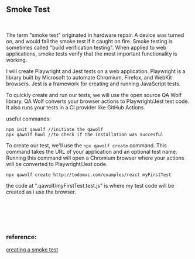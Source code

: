 ## Smoke Test

<br/>

The term "smoke test" originated in hardware repair. A device was turned on, and would fail the smoke test if it caught on fire. Smoke testing is sometimes called "build verification testing".
When applied to web applications, smoke tests verify that the most important functionality is working. 


I will create Playwright and Jest tests on a web application. Playwright is a library built by Microsoft to automate Chromium, Firefox, and WebKit browsers. Jest is a framework for creating and running JavaScript tests.

To quickly create and run our tests, we will use the open source QA Wolf library. QA Wolf converts your browser actions to Playwright/Jest test code. It also runs your tests in a CI provider like GitHub Actions.


useful commands:

```
npm init qawolf //initiate the qawolf
npx qawolf howl //to check if the installation was succesful

```

To create our test, we'll use the `npx qawolf create` command. This command takes the URL of your application and an optional test name. Running this command will open a Chromium browser where your actions will be converted to Playwright/Jest code.

```
npx qawolf create http://todomvc.com/examples/react myFirstTest
```

the code at ".qawolf/myFirstTest.test.js" is where my test code will be created as i use the browser.

<br/>

<br/>
<br/>
<br/>

### reference:
[creating a smoke test](https://www.freecodecamp.org/news/smoke-testing/#create-a-smoke-test)